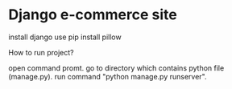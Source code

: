 # Django e-commerce site
 

install django use pip install pillow

How to run project?

open command promt.
go to directory which contains python file (manage.py).
run command "python manage.py runserver".

